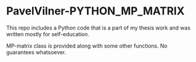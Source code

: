 # PavelVilner-PYTHON_MP_MATRIX

This repo includes a Python code that is a part of my thesis work and was written mostly for self-education.

MP-matrix class is provided along with some other functions. No guarantees whatsoever. 
